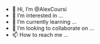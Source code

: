 - 👋 Hi, I’m @AlexCoursi
- 👀 I’m interested in ...
- 🌱 I’m currently learning ...
- 💞️ I’m looking to collaborate on ...
- 📫 How to reach me ...

<!---
AlexCoursi/AlexCoursi is a ✨ special ✨ repository because its `README.md` (this file) appears on your GitHub profile.
You can click the Preview link to take a look at your changes.
--->
